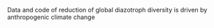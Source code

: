 Data and code of reduction of global diazotroph diversity is driven by anthropogenic climate change
